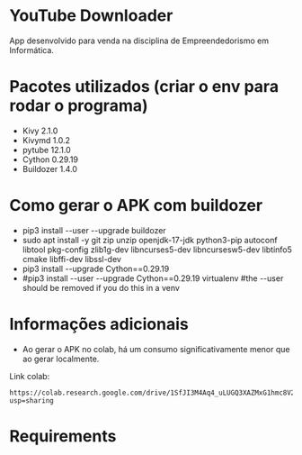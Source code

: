 # YouTube Downloader
App desenvolvido para venda na disciplina de Empreendedorismo em Informática.

# Pacotes utilizados (criar o env para rodar o programa)
- Kivy 2.1.0
- Kivymd 1.0.2
- pytube 12.1.0
- Cython 0.29.19
- Buildozer 1.4.0

# Como gerar o APK com buildozer
- pip3 install --user --upgrade buildozer
- sudo apt install -y git zip unzip openjdk-17-jdk python3-pip autoconf libtool pkg-config zlib1g-dev libncurses5-dev libncursesw5-dev libtinfo5 cmake libffi-dev libssl-dev
- pip3 install --upgrade Cython==0.29.19
- #pip3 install --user --upgrade Cython==0.29.19 virtualenv  #the --user should be removed if you do this in a venv

# Informações adicionais
- Ao gerar o APK no colab, há um consumo significativamente menor que ao gerar localmente.

Link colab: 
```
https://colab.research.google.com/drive/1SfJI3M4Aq4_uLUGQ3XAZMxG1hmc8V2rZ?usp=sharing
```
# Requirements

